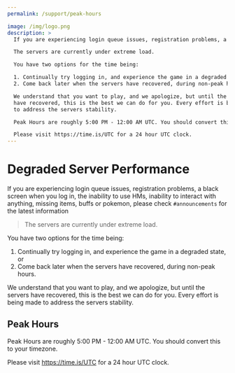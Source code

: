 ```yaml
---
permalink: /support/peak-hours

image: /img/logo.png
description: >
  If you are experiencing login queue issues, registration problems, a black screen when you log in, the inability to use HMs, inability to interact with anything, missing items, buffs or pokemon, please check #announcements for the latest information

  The servers are currently under extreme load.

  You have two options for the time being:

  1. Continually try logging in, and experience the game in a degraded state, or
  2. Come back later when the servers have recovered, during non-peak hours.

  We understand that you want to play, and we apologize, but until the servers
  have recovered, this is the best we can do for you. Every effort is being made
  to address the servers stability.

  Peak Hours are roughly 5:00 PM - 12:00 AM UTC. You should convert this to your timezone.

  Please visit https://time.is/UTC for a 24 hour UTC clock.
---
```


# Degraded Server Performance

If you are experiencing login queue issues, registration problems, a black
screen when you log in, the inability to use HMs, inability to interact with
anything, missing items, buffs or pokemon, please check `#announcements` for the
latest information

> The servers are currently under extreme load.

You have two options for the time being:

1. Continually try logging in, and experience the game in a degraded state, or
2. Come back later when the servers have recovered, during non-peak hours.

We understand that you want to play, and we apologize, but until the servers
have recovered, this is the best we can do for you. Every effort is being made
to address the servers stability.

## Peak Hours

Peak Hours are roughly 5:00 PM - 12:00 AM UTC. You should convert this to your
timezone.

Please visit https://time.is/UTC for a 24 hour UTC clock.
